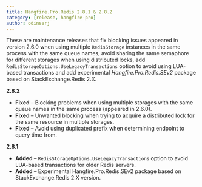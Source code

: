 ```yaml
---
title: Hangfire.Pro.Redis 2.8.1 & 2.8.2
category: [release, hangfire-pro]
author: odinserj
---
```


These are maintenance releases that fix blocking issues appeared in version 2.6.0 when using multiple `RedisStorage` instances in the same process with the same queue names, avoid sharing the same semaphore for different storages when using distributed locks, add `RedisStorageOptions.UseLegacyTransactions` option to avoid using LUA-based transactions and add experimental *Hangfire.Pro.Redis.SEv2* package based on StackExchange.Redis 2.X.

**2.8.2**

* **Fixed** – Blocking problems when using multiple storages with the same queue names in the same process (appeared in 2.6.0).
* **Fixed** – Unwanted blocking when trying to acquire a distributed lock for the same resource in multiple storages.
* **Fixed** – Avoid using duplicated prefix when determining endpoint to query time from.

**2.8.1**

* **Added** – `RedisStorageOptions.UseLegacyTransactions` option to avoid LUA-based transactions for older Redis servers.
* **Added** – Experimental Hangfire.Pro.Redis.SEv2 package based on StackExchange.Redis 2.X version.
